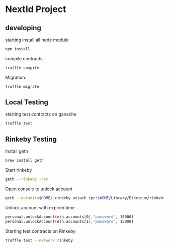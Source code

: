 # NextId Project

## developing

starting install all node module

```bash
npm install
```


compile contracts:

```bash
truffle compile
```

Migration:

```bash
truffle migrate
```

## Local Testing

starting test contracts on ganache

```bash
truffle test
```

## Rinkeby Testing

Install geth

```bash
brew install geth
```

Start rinkeby

```bash
geth --rinkeby -rpc
```

Open console to unlock account

```bash
geth --datadir=$HOME/.rinkeby attach ipc:$HOME/Library/Ethereum/rinkeby/geth.ipc console
```

Unlock account with expired time

```bash
personal.unlockAccount(eth.accounts[0],"password", 15000)
personal.unlockAccount(eth.accounts[1],"password", 15000)
```

Starting test contracts on Rinkeby

```bash
truffle test --network rinkeby
```

